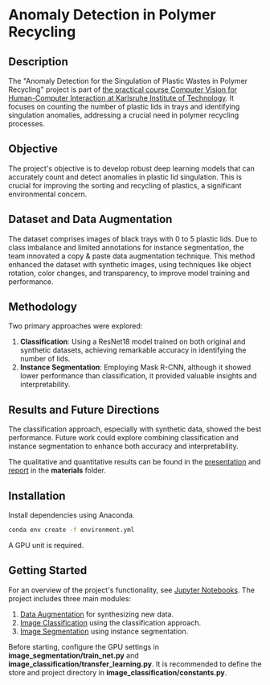 # Anomaly Detection in Polymer Recycling

## Description

The "Anomaly Detection for the Singulation of Plastic Wastes in Polymer Recycling" project is part
of [the practical course Computer Vision for Human-Computer Interaction at Karlsruhe Institute of Technology](https://cvhci.anthropomatik.kit.edu/600_2231.php).
It focuses on counting the number of plastic lids in trays and identifying singulation anomalies, addressing a crucial
need in polymer recycling processes.

## Objective

The project's objective is to develop robust deep learning models that can accurately count and detect anomalies in
plastic lid singulation. This is crucial for improving the sorting and recycling of plastics, a significant
environmental concern.

## Dataset and Data Augmentation

The dataset comprises images of black trays with 0 to 5 plastic lids. Due to class imbalance and limited annotations for
instance segmentation, the team innovated a copy & paste data augmentation technique. This method enhanced the dataset
with synthetic images, using techniques like object rotation, color changes, and transparency, to improve model training
and performance.

## Methodology

Two primary approaches were explored:

1. **Classification**: Using a ResNet18 model trained on both original and synthetic datasets, achieving remarkable
   accuracy in identifying the number of lids.
2. **Instance Segmentation**: Employing Mask R-CNN, although it showed lower performance than classification, it
   provided valuable insights and interpretability.

## Results and Future Directions

The classification approach, especially with synthetic data, showed the best performance. Future work could explore
combining classification and instance segmentation to enhance both accuracy and interpretability.

The qualitative and quantitative results can be found in the [presentation](materials/AnomaliesRecycling_final_pres.pdf)
and [report](materials/AnomaliesRecycling_report.pdf) in the **materials** folder.

## Installation

Install dependencies using Anaconda.

```bash
conda env create -f environment.yml
```

A GPU unit is required.

## Getting Started

For an overview of the project's functionality, see [Jupyter Notebooks](notebooks/README.md). The project includes three
main modules:

1. [Data Augmentation](data_augmentation/README.md) for synthesizing new data.
2. [Image Classification](image_classification/README.md) using the classification approach.
3. [Image Segmentation](image_segmentation/README.md) using instance segmentation.

Before starting, configure the GPU settings in **image_segmentation/train_net.py** and
**image_classification/transfer_learning.py**. It is recommended to define the store and project directory in
**image_classification/constants.py**.